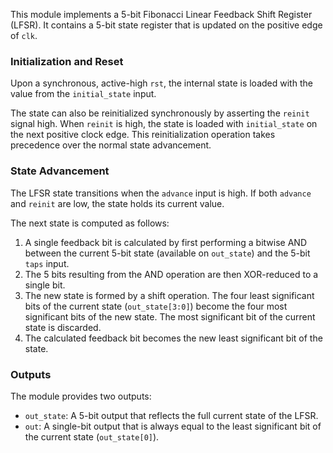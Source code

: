 This module implements a 5-bit Fibonacci Linear Feedback Shift Register (LFSR). It contains a 5-bit state register that is updated on the positive edge of `clk`.

### Initialization and Reset

Upon a synchronous, active-high `rst`, the internal state is loaded with the value from the `initial_state` input.

The state can also be reinitialized synchronously by asserting the `reinit` signal high. When `reinit` is high, the state is loaded with `initial_state` on the next positive clock edge. This reinitialization operation takes precedence over the normal state advancement.

### State Advancement

The LFSR state transitions when the `advance` input is high. If both `advance` and `reinit` are low, the state holds its current value.

The next state is computed as follows:
1.  A single feedback bit is calculated by first performing a bitwise AND between the current 5-bit state (available on `out_state`) and the 5-bit `taps` input.
2.  The 5 bits resulting from the AND operation are then XOR-reduced to a single bit.
3.  The new state is formed by a shift operation. The four least significant bits of the current state (`out_state[3:0]`) become the four most significant bits of the new state. The most significant bit of the current state is discarded.
4.  The calculated feedback bit becomes the new least significant bit of the state.

### Outputs

The module provides two outputs:
*   `out_state`: A 5-bit output that reflects the full current state of the LFSR.
*   `out`: A single-bit output that is always equal to the least significant bit of the current state (`out_state[0]`).